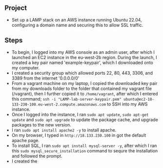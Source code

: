 ## Project 
- Set up a LAMP stack on an AWS instance running Ubuntu 22.04, configuring a domain name and securing this to allow SSL traffic. 

## Steps 
- To begin, I logged into my AWS console as an admin user, after which I launched an EC2 instance in the eu-west-2b region. During the launch, I created a key pair named 'example-keypair', which I downloaded onto my computer. 
- I created a security group which allowed ports 22, 80, 443, 3306, and 3389 from the internet '0.0.0.0/0' 
- From a vagrant machine on my laptop, I copied the downloaded key pair from my downloads folder to the folder that contained my vagrant file (/vagrant), then I further copied it to `/home/vagrant`, after which I entered this command;
`ssh -i "LAMP-lab-server-keypair.pem" ubuntu@ec2-18-133-230-100.eu-west-2.compute.amazonaws.com` to SSH into my AWS instance. 
- Once I logged into the instance, I ran `sudo apt update`, `sudo apt-get update` and `sudo apt upgrade` to update the package cache, and upgrade packages to the new version. 
- I ran `sudo apt install apache2 -y` to install apache. 
- On my browser, I typed in `http://18.133.230.100` in got the default apache page. 
- To install SQL, I ran `sudo apt install mysql-server -y`, after which I ran this `sudo mysql_secure_installation` command to sequre the installation and followed the prompt. 
- I created the 
